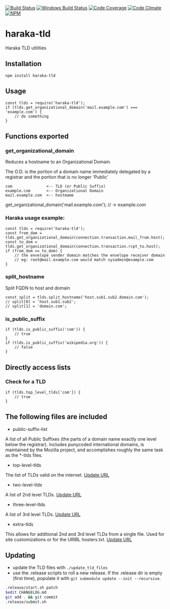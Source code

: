 [![Build Status][ci-img]][ci-url]
[![Windows Build Status][ci-win-img]][ci-win-url]
[![Code Coverage][cov-img]][cov-url]
[![Code Climate][clim-img]][clim-url]
[![NPM][npm-img]][npm-url]

# haraka-tld

Haraka TLD utilities

## Installation

    npm install haraka-tld

## Usage

    const tlds = require('haraka-tld');
    if (tlds.get_organizational_domain('mail.example.com') === 'example.com') {
        // do something
    }


## Functions exported

### get_organizational_domain

Reduces a hostname to an Organizational Domain.

The O.D. is the portion of a domain name immediately delegated by a registrar and the portion that is no longer 'Public'

    com               <-- TLD (or Public Suffix)
    example.com       <-- Organizational Domain
    mail.example.com  <-- hostmame

get_organizational_domain('mail.example.com'); // -> example.com

### Haraka usage example:

    const tlds = require('haraka-tld');
    const from_dom = tlds.get_organizational_domain(connection.transaction.mail_from.host);
    const to_dom = tlds.get_organizational_domain(connection.transaction.rcpt_to.host);
    if (from_dom == to_dom) {
        // the envelope sender domain matches the envelope receiver domain
        // eg: root@mail.example.com would match sysadmin@example.com
    }

### split_hostname

Split FQDN to host and domain

    const split = tlds.split_hostname('host.sub1.sub2.domain.com');
    // split[0] = 'host.sub1.sub2';
    // split[1] = 'domain.com';

### is_public_suffix

    if (tlds.is_public_suffix('com')) {
        // true
    }
    if (tlds.is_public_suffix('wikipedia.org')) {
        // false
    }


## Directly access lists

### Check for a TLD

    if (tlds.top_level_tlds['com']) {
        // true
    }


## The following files are included

* public-suffix-list

A list of all Public Suffixes (the parts of a domain name exactly
one level below the registrar). Includes punycoded international domains, is
maintained by the Mozilla project, and accomplishes roughly the same task
as the \*-tlds files.

* top-level-tlds

The list of TLDs valid on the internet. [Update URL](http://data.iana.org/TLD/tlds-alpha-by-domain.txt)

* two-level-tlds

A list of 2nd level TLDs. [Update URL](http://www.surbl.org/static/two-level-tlds)

* three-level-tlds

A list of 3rd level TLDs. [Update URL](http://www.surbl.org/tld/three-level-tlds)

* extra-tlds

This allows for additional 2nd and 3rd level TLDs from a single file. Used for site customizations or for the URIBL hosters.txt. [Update URL](http://rss.uribl.com/hosters/hosters.txt)


## Updating

* update the TLD files with `./update_tld_files`
* use the .release scripts to roll a new release. If the .release dir is empty (first time), populate it with `git submodule update --init --recursive`.

```sh
.release/start.sh patch
$edit CHANGELOG.md
git add . && git commit
.release/submit.sh
```


[ci-img]: https://github.com/haraka/haraka-tld/workflows/Module%20Tests/badge.svg
[ci-url]: https://github.com/haraka/haraka-tld/actions?query=workflow%3A%22Module+Tests%22
[ci-win-img]: https://github.com/haraka/haraka-tld/workflows/Module%20Tests%20-%20Windows/badge.svg
[ci-win-url]: https://github.com/haraka/haraka-tld/actions?query=workflow%3A%22Module+Tests+-+Windows%22
[cov-img]: https://codecov.io/github/haraka/haraka-tld/coverage.svg
[cov-url]: https://codecov.io/github/haraka/haraka-tld
[clim-img]: https://codeclimate.com/github/haraka/haraka-tld/badges/gpa.svg
[clim-url]: https://codeclimate.com/github/haraka/haraka-tld
[npm-img]: https://nodei.co/npm/haraka-tld.png
[npm-url]: https://www.npmjs.com/package/haraka-tld

